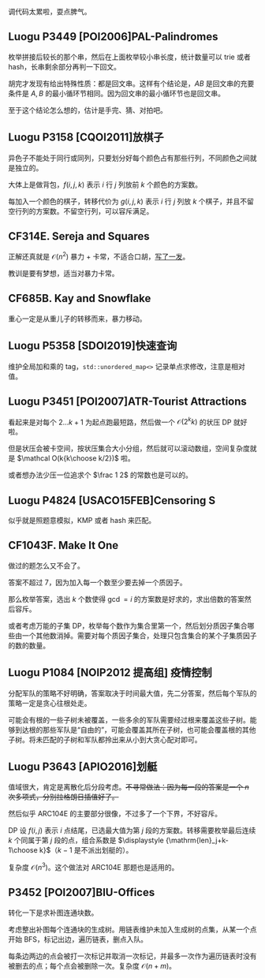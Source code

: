 调代码太累啦，耍点脾气。

## Luogu P3449 [POI2006]PAL-Palindromes

枚举拼接后较长的那个串，然后在上面枚举较小串长度，统计数量可以 trie 或者 hash，长串剩余部分再判一下回文。

胡完才发现有给出特殊性质：都是回文串。这样有个结论是，$AB$ 是回文串的充要条件是 $A,B$ 的最小循环节相同。因为回文串的最小循环节也是回文串。

至于这个结论怎么想的，估计是手完、猜、对拍吧。

## Luogu P3158 [CQOI2011]放棋子

异色子不能处于同行或同列，只要划分好每个颜色占有那些行列，不同颜色之间就是独立的。

大体上是做背包，$f(i,j,k)$ 表示 $i$ 行 $j$ 列放前 $k$ 个颜色的方案数。

每加入一个颜色的棋子，转移代价为 $g(i,j,k)$ 表示 $i$ 行 $j$ 列放 $k$ 个棋子，并且不留空行列的方案数。不留空行列，可以容斥满足。

## CF314E. Sereja and Squares

正解还真就是 $\mathcal O(n^2)$ 暴力 + 卡常，不适合口胡，[写了一发](https://codeforces.com/contest/314/submission/134666984)。

教训是要有梦想，适当对暴力卡常。

## CF685B. Kay and Snowflake

重心一定是从重儿子的转移而来，暴力移动。

## Luogu P5358 [SDOI2019]快速查询

维护全局加和乘的 tag，`std::unordered_map<>` 记录单点求修改，注意是相对值。

## Luogu P3451 [POI2007]ATR-Tourist Attractions

看起来是对每个 $2\dots k+1$ 为起点跑最短路，然后做一个 $\mathcal O(2^kk)$ 的状压 DP 就好啦。

但是状压会被卡空间，按状压集合大小分组，然后就可以滚动数组，空间复杂度就是 $\mathcal O(k{k\choose k/2})$ 啦。

或者想办法少压一位追求个 $\frac 1 2$ 的常数也是可以的。

## Luogu P4824 [USACO15FEB]Censoring S

似乎就是照题意模拟，KMP 或者 hash 来匹配。

## CF1043F. Make It One

做过的题怎么又不会了。

答案不超过 $7$，因为加入每一个数至少要去掉一个质因子。

那么枚举答案，选出 $k$ 个数使得 $\gcd=i$ 的方案数是好求的，求出倍数的答案然后容斥。

或者考虑万能的子集 DP，枚举每个数作为集合里第一个，然后划分质因子集合哪些由一个其他数消掉。需要对每个质因子集合，处理只包含集合的某个子集质因子的数的数量。

## Luogu P1084 [NOIP2012 提高组] 疫情控制

分配军队的策略不好明确，答案取决于时间最大值，先二分答案，然后每个军队的策略一定是贪心往根处走。

可能会有根的一些子树未被覆盖，一些多余的军队需要经过根来覆盖这些子树。能够到达根的那些军队是“自由的”，可能会覆盖其所在子树，也可能会覆盖根的其他子树。将未匹配的子树和军队都拎出来从小到大贪心配对即可。

## Luogu P3643 [APIO2016]划艇

值域很大，肯定是离散化后分段考虑。~~不寻常做法：因为每一段的答案是一个 $n$ 次多项式，分别拉格朗日插值好了。~~

然后似乎 ARC104E 的主要部分很像，不过多了一个下界，不好容斥。

DP 设 $f(i,j)$ 表示 $i$ 点结尾，已选最大值为第 $j$ 段的方案数。转移需要枚举最后连续 $k$ 个同属于第 $j$ 段的点，组合系数是 $\displaystyle {\mathrm{len}_j+k-1\choose k}$（$k-1$ 是不派出划艇的）。

复杂度 $\mathcal O(n^3)$。这个做法对 ARC104E 那题也是适用的。

## P3452 [POI2007]BIU-Offices

转化一下是求补图连通块数。

考虑整出补图每个连通块的生成树。用链表维护未加入生成树的点集，从某一个点开始 BFS，标记出边，遍历链表，删点入队。

每条边两边的点会被打一次标记并取消一次标记，并最多一次作为遍历链表时没有被删去的点；每个点会被删除一次。复杂度 $\mathcal O(n+m)$。


